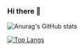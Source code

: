### Hi there 👋

<!--
**nhzraa/nhzraa** is a ✨ _special_ ✨ repository because its `README.md` (this file) appears on your GitHub profile.

Here are some ideas to get you started:

- 🔭 I’m currently working on ...
- 🌱 I’m currently learning ...
- 👯 I’m looking to collaborate on ...
- 🤔 I’m looking for help with ...
- 💬 Ask me about ...
- 📫 How to reach me: ...
- 😄 Pronouns: ...
- ⚡ Fun fact: ...
-->

![Anurag's GitHub stats](https://github-readme-stats.vercel.app/api?username=nhzraa&hide=contribs,issues&count_private=true&show_icons=true)

[![Top Langs](https://github-readme-stats.vercel.app/api/top-langs/?username=nhzraa&layout=compact&langs_count=10&count_private=true)](https://github.com/nhzraa/github-readme-stats)
